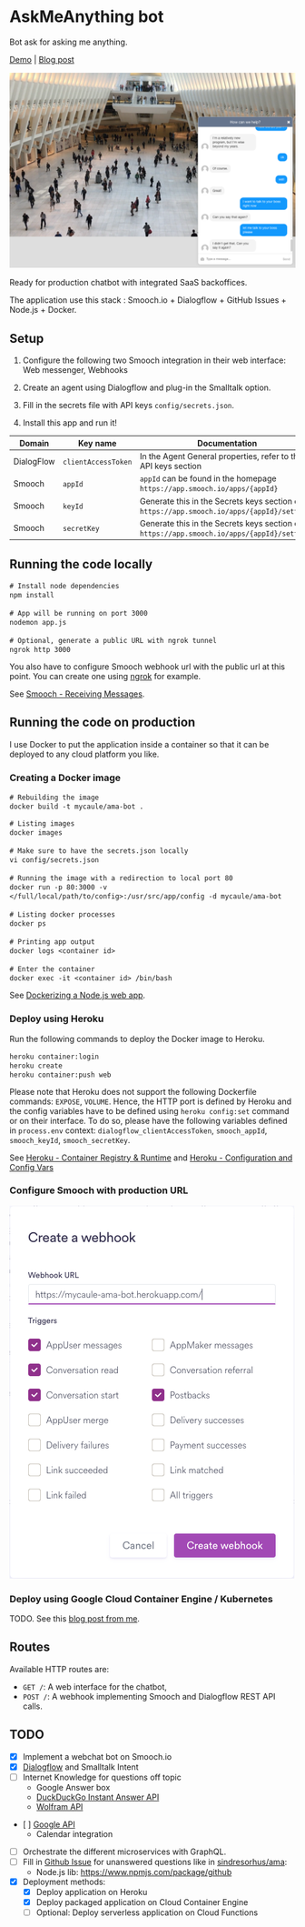 # AskMeAnything bot
Bot ask for asking me anything.

[Demo](https://mycaule-ama-bot.herokuapp.com/) | [Blog post](https://mycaule.github.io/2017/10/24/chatbot/)

![screenshot](images/screenshot.png)

Ready for production chatbot with integrated SaaS backoffices.

The application use this stack : Smooch.io + Dialogflow + GitHub Issues + Node.js + Docker.

## Setup

1. Configure the following two Smooch integration in their web interface: Web messenger, Webhooks

2. Create an agent using Dialogflow and plug-in the Smalltalk option.

3. Fill in the secrets file with API keys `config/secrets.json`.

4. Install this app and run it!

| Domain     | Key name             | Documentation                                                                              |
|------------|----------------------|--------------------------------------------------------------------------------------------|
| DialogFlow | `clientAccessToken`  | In the Agent General properties, refer to the API keys section                             |
| Smooch     | `appId`              | `appId` can be found in the homepage `https://app.smooch.io/apps/{appId}`                  |
| Smooch     | `keyId`              | Generate this in the Secrets keys section of `https://app.smooch.io/apps/{appId}/settings` |
| Smooch     | `secretKey`          | Generate this in the Secrets keys section of `https://app.smooch.io/apps/{appId}/settings` |

## Running the code locally

```
# Install node dependencies
npm install

# App will be running on port 3000
nodemon app.js

# Optional, generate a public URL with ngrok tunnel
ngrok http 3000
```

You also have to configure Smooch webhook url with the public url at this point. You can create one using [ngrok](https://ngrok.com) for example.

See [Smooch - Receiving Messages](https://docs.smooch.io/guide/receiving-messages/).

## Running the code on production

I use Docker to put the application inside a container so that it can be deployed to any cloud platform you like.

### Creating a Docker image

```
# Rebuilding the image
docker build -t mycaule/ama-bot .
```

```
# Listing images
docker images

# Make sure to have the secrets.json locally
vi config/secrets.json

# Running the image with a redirection to local port 80
docker run -p 80:3000 -v </full/local/path/to/config>:/usr/src/app/config -d mycaule/ama-bot

# Listing docker processes
docker ps

# Printing app output
docker logs <container id>

# Enter the container
docker exec -it <container id> /bin/bash
```

See [Dockerizing a Node.js web app](https://nodejs.org/en/docs/guides/nodejs-docker-webapp/).

### Deploy using Heroku

Run the following commands to deploy the Docker image to Heroku.

```
heroku container:login
heroku create
heroku container:push web
```

Please note that Heroku does not support the following Dockerfile commands: `EXPOSE`, `VOLUME`. Hence, the HTTP port is defined by Heroku and the config variables have to be defined using `heroku config:set` command or on their interface.
To do so, please have the following variables defined in `process.env` context: `dialogflow_clientAccessToken`, `smooch_appId`, `smooch_keyId`, `smooch_secretKey`.

See [Heroku - Container Registry & Runtime](https://devcenter.heroku.com/articles/container-registry-and-runtime) and [Heroku - Configuration and Config Vars](https://devcenter.heroku.com/articles/config-vars)

### Configure Smooch with production URL

![smooch webhook](images/smooch-webhook.png)

### Deploy using Google Cloud Container Engine / Kubernetes

TODO. See this [blog post from me](http://mycaule.github.io/2017/10/19/scalable-microservices-lesson2/).

## Routes

Available HTTP routes are:
- `GET /`: A web interface for the chatbot,
- `POST /`: A webhook implementing Smooch and Dialogflow REST API calls.

## TODO
- [x] Implement a webchat bot on Smooch.io
- [x] [Dialogflow](https://dialogflow.com) and Smalltalk Intent
- [ ] Internet Knowledge for questions off topic
  - Google Answer box
  - [DuckDuckGo Instant Answer API](https://duckduckgo.com/api)
  - [Wolfram API](https://products.wolframalpha.com/api/)
- [ ] [Google API](https://www.npmjs.com/package/googleapis)
  - Calendar integration
- [ ] Orchestrate the different microservices with GraphQL.
- [ ] Fill in [Github Issue](https://developer.github.com/v3/issues/) for unanswered questions like in [sindresorhus/ama](https://github.com/sindresorhus/ama):
   - Node.js lib: https://www.npmjs.com/package/github
- [x] Deployment methods:
  - [x] Deploy application on Heroku
  - [x] Deploy packaged application on Cloud Container Engine
  - [ ] Optional: Deploy serverless application on Cloud Functions
